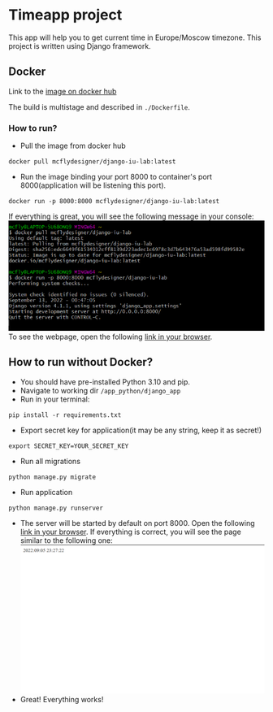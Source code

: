 # Timeapp project

This app will help you to get current time in Europe/Moscow timezone.
This project is written using Django framework.

## Docker
Link to the [image on docker hub](https://hub.docker.com/repository/docker/mcflydesigner/django-iu-lab)

The build is multistage and described in `./Dockerfile`.

### How to run?
* Pull the image from docker hub
```shell
docker pull mcflydesigner/django-iu-lab:latest
```
* Run the image binding your port 8000 to container's port 8000(application will be listening this port). 
```shell
docker run -p 8000:8000 mcflydesigner/django-iu-lab:latest
```
If everything is great, you will see the following message in your console:
![docker-run.png](images/docs/docker-run.png)
To see the webpage, open the following [link in your browser](http://localhost:8000/time/now).


## How to run without Docker?
* You should have pre-installed Python 3.10 and pip.
* Navigate to working dir ```/app_python/django_app```
* Run in your terminal:
```shell
pip install -r requirements.txt
```
* Export secret key for application(it may be any string, keep it as secret!)
```shell
export SECRET_KEY=YOUR_SECRET_KEY
```
* Run all migrations
```shell
python manage.py migrate
```
* Run application
```shell
python manage.py runserver
```
* The server will be started by default on port 8000. Open the following [link in your browser](http://localhost:8000/time/now).
If everything is correct, you will see the page similar to the following one:
![web-page-time.png](images/docs/web-page-time.png)
* Great! Everything works!
